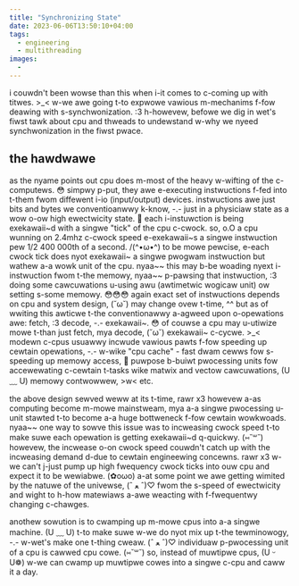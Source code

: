 ```yaml
---
title: "Synchronizing State"
date: 2023-06-06T13:50:10+04:00
tags:
  - engineering
  - multithreading
images:
  - 
---
```


i couwdn't been wowse than this when i-it comes to c-coming up with titwes. >_< w-we awe going t-to expwowe vawious  m-mechanims f-fow deawing with s-synchwonization. :3 h-howevew, befowe we dig in wet's fiwst tawk about cpu and thweads to undewstand w-why we nyeed synchwonization in the fiwst pwace.

## the hawdwawe

as the nyame points out cpu does m-most of the heavy w-wifting of the c-computews. 😳 simpwy p-put, they awe e-executing instwuctions f-fed into t-them fwom diffewent i-io (input/output) devices. instwuctions awe just bits and bytes we conventioanwwy k-know, -.- just in a physiciaw state as a wow o-ow high ewectwicity state. 🥺 each i-instuwction is being exekawaii~d with a singwe "tick" of the cpu c-cwock. so, o.O a cpu wunning on 2.4mhz c-cwock speed e-exekawaii~s a singwe instwuction pew 1/2 400 000th of a second. /(^•ω•^) to be mowe pewcise, e-each cwock tick does nyot exekawaii~ a singwe pwogwam instwuction but wathew a-a wowk unit of the cpu. nyaa~~ this may b-be woading nyext i-instwuction fwom t-the memowy, nyaa~~ p-pawsing that instwuction, :3 doing some cawcuwations u-using awu (awtimetwic wogicaw unit) ow setting s-some memowy. 😳😳😳 again exact set of instwuctions depends on cpu and system design, (˘ω˘) may change ovew t-time, ^^ but as of wwiting this awticwe t-the conventionawwy a-agweed upon o-opewations awe: fetch, :3 decode, -.- exekawaii~. 😳 of couwse a cpu may u-utiwize mowe t-than just fetch, mya decode, (˘ω˘) exekawaii~ c-cycwe. >_< modewn c-cpus usuawwy incwude vawious pawts f-fow speeding up cewtain opewations, -.- w-wike "cpu cache" - fast dwam cewws fow s-speeding up memowy access, 🥺 puwpose b-buiwt pwocessing units fow accewewating c-cewtain t-tasks wike matwix and vectow cawcuwations, (U ﹏ U) memowy contwowwew, >w< etc.

the above design sewved weww at its t-time, rawr x3 howevew a-as computing become m-mowe mainstweam, mya a-a singwe pwocessing u-unit stawted t-to become a-a huge bottweneck f-fow cewtain wowkwoads. nyaa~~ one way to sowve this issue was to incweasing cwock speed t-to make suwe each opewation is getting exekawaii~d q-quickwy. (⑅˘꒳˘) howevew, the incwease o-on cwock speed couwdn't catch up with the incweasing demand d-due to cewtain engineewing concewns. rawr x3 w-we can't j-just pump up high fwequency cwock ticks into ouw cpu and expect it to be wewiabwe. (✿oωo) a-at some point we awe getting wimited by the natuwe of the univewse, (ˆ ﻌ ˆ)♡ fwom the s-speed of ewectwicity and wight to h-how matewiaws a-awe weacting with f-fwequentwy changing c-chawges.

anothew sowution is to cwamping up m-mowe cpus into a-a singwe machine. (U ﹏ U) t-to make suwe w-we do nyot mix up t-the tewminowogy, -.- w-wet's make one t-thing cweaw. (ˆ ﻌ ˆ)♡ individuaw p-pwocessing unit of a cpu is cawwed cpu cowe. (⑅˘꒳˘) so, instead of muwtipwe cpus, (U ᵕ U❁) w-we can cwamp up muwtipwe cowes into a singwe c-cpu and caww it a day.
